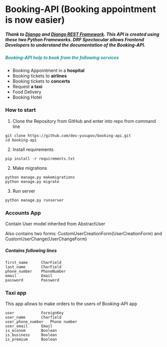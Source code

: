 # Booking-API (Booking appointment is now easier)

##### Thank to [Django](https://www.djangoproject.com/) and [Django REST Framework](https://www.django-rest-framework.org/). This API is created using these two Python Frameworks. DRF Spectacular allows Frontend Developers to understand the documentation of the Booking-API.

<h5 style="color:rgb(30,150,150);">Booking-API help to book from the following services</h5>

- Booking Appointment in a **hospital**
- Booking tickets to **airlines**
- Booking tickets to **concerts**
- Request **a taxi**
- Food Delivery
- Booking Hotel

### How to start

1. Clone the Repository from GitHub and enter into repo from command line
   
```
git clone https://github.com/dev-yusupov/booking-api.git
cd booking-api
```

2. Install requirements

```
pip install -r requirements.txt
```

2. Make migrations

```
python manage.py makemigrations
python manage.py migrate
```

3. Run server
   
```
python manage.py runserver
```


### Accounts App
Contain User model inherited from AbstractUser

Also contains two forms: CustomUserCreationForm(UserCreationForm) and CustomUserChange(UserChangeForm)

##### Contains following lines
```
first_name      CharField
last_name       CharField
phone_number    PhoneNumber
email           Email
password        Password
```

### Taxi app
This app allows to make orders to the users of Booking-API app
```
user            ForeignKey
user_name       Charfield
user_phone_number   Phone number
user_email      Email
is_econom       Boolean
is_business     Boolean
is_premium      Boolean
```
